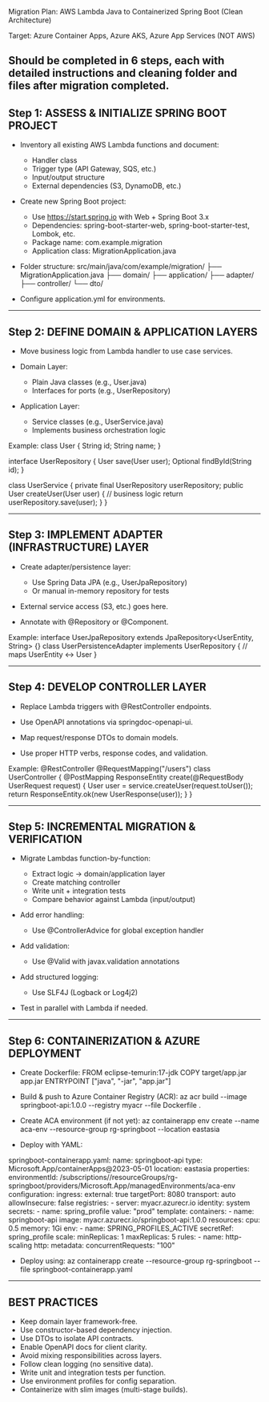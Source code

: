 
Migration Plan: AWS Lambda Java to Containerized Spring Boot (Clean Architecture)

Target: Azure Container Apps, Azure AKS, Azure App Services (NOT AWS)

Should be completed in 6 steps, each with detailed instructions and cleaning folder and files after migration completed.
--------------------------------------------------------------------------------
Step 1: ASSESS & INITIALIZE SPRING BOOT PROJECT
--------------------------------------------------------------------------------
- Inventory all existing AWS Lambda functions and document:
  - Handler class
  - Trigger type (API Gateway, SQS, etc.)
  - Input/output structure
  - External dependencies (S3, DynamoDB, etc.)

- Create new Spring Boot project:
  - Use https://start.spring.io with Web + Spring Boot 3.x
  - Dependencies: spring-boot-starter-web, spring-boot-starter-test, Lombok, etc.
  - Package name: com.example.migration
  - Application class: MigrationApplication.java

- Folder structure:
  src/main/java/com/example/migration/
    ├── MigrationApplication.java
    ├── domain/
    ├── application/
    ├── adapter/
    ├── controller/
    └── dto/

- Configure application.yml for environments.

--------------------------------------------------------------------------------
Step 2: DEFINE DOMAIN & APPLICATION LAYERS
--------------------------------------------------------------------------------
- Move business logic from Lambda handler to use case services.

- Domain Layer:
  - Plain Java classes (e.g., User.java)
  - Interfaces for ports (e.g., UserRepository)

- Application Layer:
  - Service classes (e.g., UserService.java)
  - Implements business orchestration logic

Example:
  class User {
    String id;
    String name;
  }

  interface UserRepository {
    User save(User user);
    Optional<User> findById(String id);
  }

  class UserService {
    private final UserRepository userRepository;
    public User createUser(User user) {
      // business logic
      return userRepository.save(user);
    }
  }

--------------------------------------------------------------------------------
Step 3: IMPLEMENT ADAPTER (INFRASTRUCTURE) LAYER
--------------------------------------------------------------------------------
- Create adapter/persistence layer:
  - Use Spring Data JPA (e.g., UserJpaRepository)
  - Or manual in-memory repository for tests

- External service access (S3, etc.) goes here.
- Annotate with @Repository or @Component.

Example:
  interface UserJpaRepository extends JpaRepository<UserEntity, String> {}
  class UserPersistenceAdapter implements UserRepository {
    // maps UserEntity <-> User
  }

--------------------------------------------------------------------------------
Step 4: DEVELOP CONTROLLER LAYER
--------------------------------------------------------------------------------
- Replace Lambda triggers with @RestController endpoints.

- Use OpenAPI annotations via springdoc-openapi-ui.

- Map request/response DTOs to domain models.

- Use proper HTTP verbs, response codes, and validation.

Example:
  @RestController
  @RequestMapping("/users")
  class UserController {
    @PostMapping
    ResponseEntity<UserResponse> create(@RequestBody UserRequest request) {
      User user = service.createUser(request.toUser());
      return ResponseEntity.ok(new UserResponse(user));
    }
  }

--------------------------------------------------------------------------------
Step 5: INCREMENTAL MIGRATION & VERIFICATION
--------------------------------------------------------------------------------
- Migrate Lambdas function-by-function:
  - Extract logic → domain/application layer
  - Create matching controller
  - Write unit + integration tests
  - Compare behavior against Lambda (input/output)

- Add error handling:
  - Use @ControllerAdvice for global exception handler

- Add validation:
  - Use @Valid with javax.validation annotations

- Add structured logging:
  - Use SLF4J (Logback or Log4j2)

- Test in parallel with Lambda if needed.

--------------------------------------------------------------------------------
Step 6: CONTAINERIZATION & AZURE DEPLOYMENT
--------------------------------------------------------------------------------
- Create Dockerfile:
  FROM eclipse-temurin:17-jdk
  COPY target/app.jar app.jar
  ENTRYPOINT ["java", "-jar", "app.jar"]

- Build & push to Azure Container Registry (ACR):
  az acr build --image springboot-api:1.0.0 --registry myacr --file Dockerfile .

- Create ACA environment (if not yet):
  az containerapp env create --name aca-env --resource-group rg-springboot --location eastasia

- Deploy with YAML:

springboot-containerapp.yaml:
  name: springboot-api
  type: Microsoft.App/containerApps@2023-05-01
  location: eastasia
  properties:
    environmentId: /subscriptions/<subscription-id>/resourceGroups/rg-springboot/providers/Microsoft.App/managedEnvironments/aca-env
    configuration:
      ingress:
        external: true
        targetPort: 8080
        transport: auto
        allowInsecure: false
      registries:
        - server: myacr.azurecr.io
          identity: system
      secrets:
        - name: spring_profile
          value: "prod"
    template:
      containers:
        - name: springboot-api
          image: myacr.azurecr.io/springboot-api:1.0.0
          resources:
            cpu: 0.5
            memory: 1Gi
          env:
            - name: SPRING_PROFILES_ACTIVE
              secretRef: spring_profile
      scale:
        minReplicas: 1
        maxReplicas: 5
        rules:
          - name: http-scaling
            http:
              metadata:
                concurrentRequests: "100"

- Deploy using:
  az containerapp create --resource-group rg-springboot --file springboot-containerapp.yaml

--------------------------------------------------------------------------------
BEST PRACTICES
--------------------------------------------------------------------------------
- Keep domain layer framework-free.
- Use constructor-based dependency injection.
- Use DTOs to isolate API contracts.
- Enable OpenAPI docs for client clarity.
- Avoid mixing responsibilities across layers.
- Follow clean logging (no sensitive data).
- Write unit and integration tests per function.
- Use environment profiles for config separation.
- Containerize with slim images (multi-stage builds).
